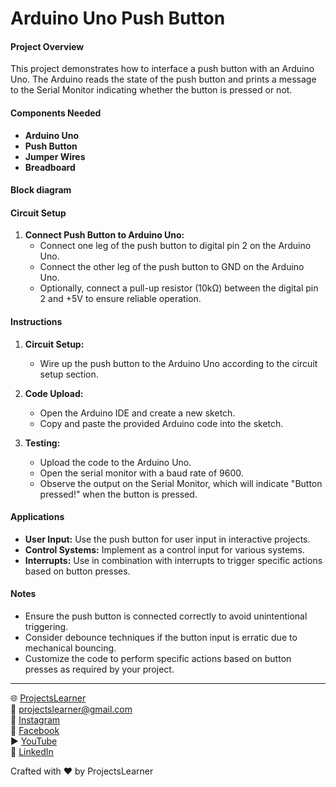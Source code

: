 # Arduino Uno Push Button

#### Project Overview

This project demonstrates how to interface a push button with an Arduino Uno. The Arduino reads the state of the push button and prints a message to the Serial Monitor indicating whether the button is pressed or not.

#### Components Needed

- **Arduino Uno**
- **Push Button**
- **Jumper Wires**
- **Breadboard**

#### Block diagram


#### Circuit Setup

1. **Connect Push Button to Arduino Uno:**
   - Connect one leg of the push button to digital pin 2 on the Arduino Uno.
   - Connect the other leg of the push button to GND on the Arduino Uno.
   - Optionally, connect a pull-up resistor (10kΩ) between the digital pin 2 and +5V to ensure reliable operation.

#### Instructions

1. **Circuit Setup:**
   - Wire up the push button to the Arduino Uno according to the circuit setup section.

2. **Code Upload:**
   - Open the Arduino IDE and create a new sketch.
   - Copy and paste the provided Arduino code into the sketch.

3. **Testing:**
   - Upload the code to the Arduino Uno.
   - Open the serial monitor with a baud rate of 9600.
   - Observe the output on the Serial Monitor, which will indicate "Button pressed!" when the button is pressed.

#### Applications

- **User Input:** Use the push button for user input in interactive projects.
- **Control Systems:** Implement as a control input for various systems.
- **Interrupts:** Use in combination with interrupts to trigger specific actions based on button presses.

#### Notes

- Ensure the push button is connected correctly to avoid unintentional triggering.
- Consider debounce techniques if the button input is erratic due to mechanical bouncing.
- Customize the code to perform specific actions based on button presses as required by your project.

---

🌐 [ProjectsLearner](https://projectslearner.com/learn/arduino-uno-push-button)  
📧 [projectslearner@gmail.com](mailto:projectslearner@gmail.com)  
📸 [Instagram](https://www.instagram.com/projectslearner/)  
📘 [Facebook](https://www.facebook.com/projectslearner)  
▶️ [YouTube](https://www.youtube.com/@ProjectsLearner)  
📘 [LinkedIn](https://www.linkedin.com/in/projectslearner)

Crafted with ❤️ by ProjectsLearner